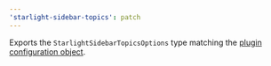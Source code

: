 ```yaml
---
'starlight-sidebar-topics': patch
---
```


Exports the `StarlightSidebarTopicsOptions` type matching the [plugin configuration object](https://starlight-sidebar-topics.netlify.app/docs/configuration/#plugin-configuration).
